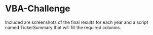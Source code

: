 # VBA-Challenge
 
Included are screenshots of the final results for each year and a script named TickerSummary that will fill the required columns. 